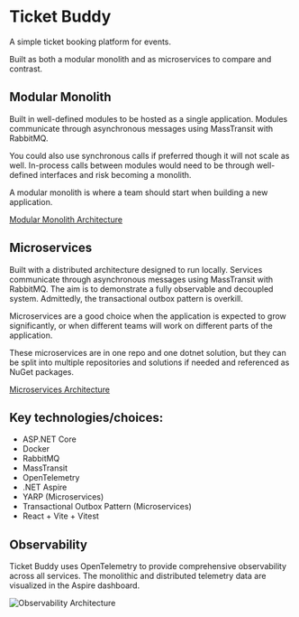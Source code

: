 # Ticket Buddy
A simple ticket booking platform for events.

Built as both a modular monolith and as microservices to compare and contrast.

## Modular Monolith
Built in well-defined modules to be hosted as a single application. Modules communicate through asynchronous messages using MassTransit with RabbitMQ. 

You could also use synchronous calls if preferred though it will not scale as well.
In-process calls between modules would need to be through well-defined interfaces and risk becoming a monolith.

A modular monolith is where a team should start when building a new application.

[Modular Monolith Architecture](./ModularMonolith/README.md)

## Microservices
Built with a distributed architecture designed to run locally. Services communicate through asynchronous messages using MassTransit with RabbitMQ.
The aim is to demonstrate a fully observable and decoupled system.
Admittedly, the transactional outbox pattern is overkill.

Microservices are a good choice when the application is expected to grow significantly, or when different teams will work on different parts of the application.

These microservices are in one repo and one dotnet solution, but they can be split into multiple repositories and solutions if needed and referenced as NuGet packages.

[Microservices Architecture](./Microservices/README.md)

## Key technologies/choices:
- ASP.NET Core
- Docker
- RabbitMQ
- MassTransit
- OpenTelemetry
- .NET Aspire
- YARP (Microservices)
- Transactional Outbox Pattern (Microservices)
- React + Vite + Vitest

## Observability

Ticket Buddy uses OpenTelemetry to provide comprehensive observability across all services. 
The monolithic and distributed telemetry data are visualized in the Aspire dashboard.

![Observability Architecture](./Observability.png)
